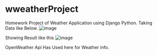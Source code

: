 # wweatherProject
Homework Project of Weather Application using Django Python.
Taking Data like Below.
![image](https://user-images.githubusercontent.com/70603493/160716972-0faf387c-08e2-46b3-ba9f-e2281a124804.png)

Showing Result like this
![image](https://user-images.githubusercontent.com/70603493/160717138-9eecac02-f2bb-48b5-96fc-7a338bc9f232.png)


OpenWeather Api Has Used here for Weather info.
